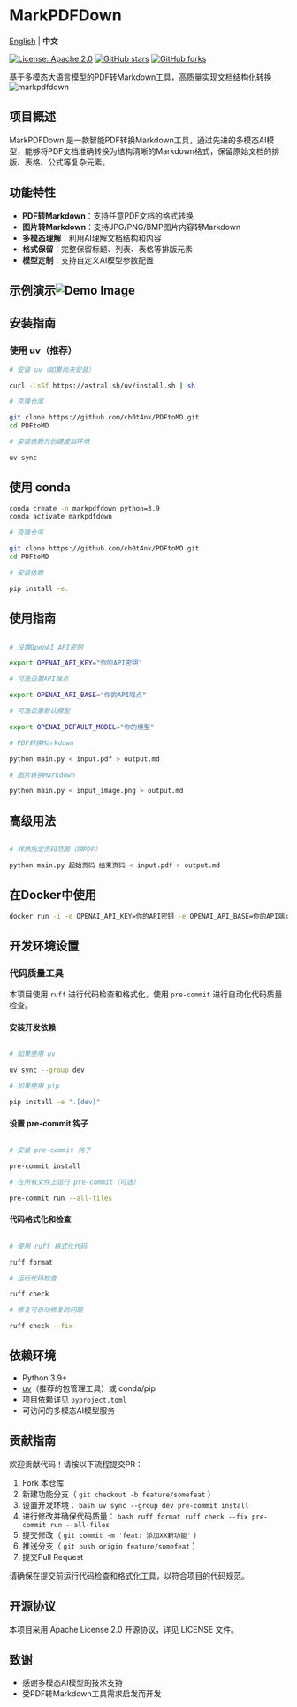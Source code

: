 # MarkPDFDown

[English](../README.md) | **中文**

[![License: Apache 2.0](https://img.shields.io/badge/License-Apache%202.0-blue.svg)](https://opensource.org/licenses/Apache-2.0)
[![GitHub stars](https://img.shields.io/github/stars/ch0t4nk/PDFtoMD)](https://github.com/ch0t4nk/PDFtoMD/stargazers)
[![GitHub forks](https://img.shields.io/github/forks/ch0t4nk/PDFtoMD)](https://github.com/ch0t4nk/PDFtoMD/network)

基于多模态大语言模型的PDF转Markdown工具，高质量实现文档结构化转换![markpdfdown](https://raw.githubusercontent.com/ch0t4nk/PDFtoMD/master/examples/demos/markpdfdown.png)

## 项目概述

MarkPDFDown 是一款智能PDF转换Markdown工具，通过先进的多模态AI模型，能够将PDF文档准确转换为结构清晰的Markdown格式，保留原始文档的排版、表格、公式等复杂元素。

## 功能特性

- **PDF转Markdown**：支持任意PDF文档的格式转换
- **图片转Markdown**：支持JPG/PNG/BMP图片内容转Markdown
- **多模态理解**：利用AI理解文档结构和内容
- **格式保留**：完整保留标题、列表、表格等排版元素
- **模型定制**：支持自定义AI模型参数配置

## 示例演示![Demo Image](https://raw.githubusercontent.com/ch0t4nk/PDFtoMD/master/examples/demos/demo_02.png)

## 安装指南

### 使用 uv（推荐）
```bash
# 安装 uv（如果尚未安装）

curl -LsSf https://astral.sh/uv/install.sh | sh

# 克隆仓库

git clone https://github.com/ch0t4nk/PDFtoMD.git
cd PDFtoMD

# 安装依赖并创建虚拟环境

uv sync
```
## 使用 conda
```bash
conda create -n markpdfdown python=3.9
conda activate markpdfdown

# 克隆仓库

git clone https://github.com/ch0t4nk/PDFtoMD.git
cd PDFtoMD

# 安装依赖

pip install -e.
```
## 使用指南

```bash

# 设置OpenAI API密钥

export OPENAI_API_KEY="你的API密钥"

# 可选设置API端点

export OPENAI_API_BASE="你的API端点"

# 可选设置默认模型

export OPENAI_DEFAULT_MODEL="你的模型"

# PDF转换Markdown

python main.py < input.pdf > output.md

# 图片转换Markdown

python main.py < input_image.png > output.md
```

## 高级用法

```bash

# 转换指定页码范围（限PDF）

python main.py 起始页码 结束页码 < input.pdf > output.md
```

## 在Docker中使用

```bash
docker run -i -e OPENAI_API_KEY=你的API密钥 -e OPENAI_API_BASE=你的API端点 -e OPENAI_DEFAULT_MODEL=你的模型 jorbenzhu/markpdfdown < input.pdf > output.md
```

## 开发环境设置

### 代码质量工具

本项目使用 `ruff` 进行代码检查和格式化，使用 `pre-commit` 进行自动化代码质量检查。

#### 安装开发依赖

```bash

# 如果使用 uv

uv sync --group dev

# 如果使用 pip

pip install -e ".[dev]"
```

#### 设置 pre-commit 钩子

```bash

# 安装 pre-commit 钩子

pre-commit install

# 在所有文件上运行 pre-commit（可选）

pre-commit run --all-files
```

#### 代码格式化和检查

```bash

# 使用 ruff 格式化代码

ruff format

# 运行代码检查

ruff check

# 修复可自动修复的问题

ruff check --fix
```

## 依赖环境

- Python 3.9+
- [uv](https://astral.sh/uv/)（推荐的包管理工具）或 conda/pip
- 项目依赖详见 `pyproject.toml`
- 可访问的多模态AI模型服务

## 贡献指南

欢迎贡献代码！请按以下流程提交PR：

1. Fork 本仓库
2. 新建功能分支（ `git checkout -b feature/somefeat` ）
3. 设置开发环境：
 `bash
 uv sync --group dev
 pre-commit install
 `
4. 进行修改并确保代码质量：
 `bash
 ruff format
 ruff check --fix
 pre-commit run --all-files
 `
5. 提交修改（ `git commit -m 'feat: 添加XX新功能'` ）
6. 推送分支（ `git push origin feature/somefeat` ）
7. 提交Pull Request

请确保在提交前运行代码检查和格式化工具，以符合项目的代码规范。

## 开源协议

本项目采用 Apache License 2.0 开源协议，详见 LICENSE 文件。

## 致谢

- 感谢多模态AI模型的技术支持
- 受PDF转Markdown工具需求启发而开发
